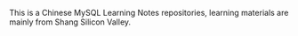 This is a Chinese MySQL Learning Notes repositories, learning materials are mainly from Shang Silicon Valley.